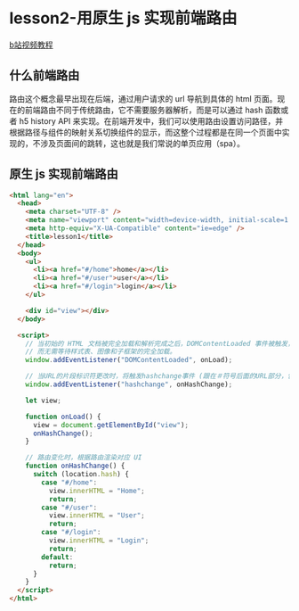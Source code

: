# lesson2-用原生 js 实现前端路由

[b站视频教程](https://www.bilibili.com/video/BV1ea4y1s72m)

## 什么前端路由

 路由这个概念最早出现在后端，通过用户请求的 url 导航到具体的 html 页面。现在的前端路由不同于传统路由，它不需要服务器解析，而是可以通过 hash 函数或者 h5 history API 来实现。在前端开发中，我们可以使用路由设置访问路径，并根据路径与组件的映射关系切换组件的显示，而这整个过程都是在同一个页面中实现的，不涉及页面间的跳转，这也就是我们常说的单页应用（spa）。

## 原生 js 实现前端路由

```html
<html lang="en">
  <head>
    <meta charset="UTF-8" />
    <meta name="viewport" content="width=device-width, initial-scale=1.0" />
    <meta http-equiv="X-UA-Compatible" content="ie=edge" />
    <title>lesson1</title>
  </head>
  <body>
    <ul>
      <li><a href="#/home">home</a></li>
      <li><a href="#/user">user</a></li>
      <li><a href="#/login">login</a></li>
    </ul>

    <div id="view"></div>
  </body>

  <script>
    // 当初始的 HTML 文档被完全加载和解析完成之后，DOMContentLoaded 事件被触发，
    // 而无需等待样式表、图像和子框架的完全加载。
    window.addEventListener("DOMContentLoaded", onLoad);

    // 当URL的片段标识符更改时，将触发hashchange事件 (跟在＃符号后面的URL部分，包括＃符号)
    window.addEventListener("hashchange", onHashChange);

    let view;

    function onLoad() {
      view = document.getElementById("view");
      onHashChange();
    }

    // 路由变化时，根据路由渲染对应 UI
    function onHashChange() {
      switch (location.hash) {
        case "#/home":
          view.innerHTML = "Home";
          return;
        case "#/user":
          view.innerHTML = "User";
          return;
        case "#/login":
          view.innerHTML = "Login";
          return;
        default:
          return;
      }
    }
  </script>
</html>
```
